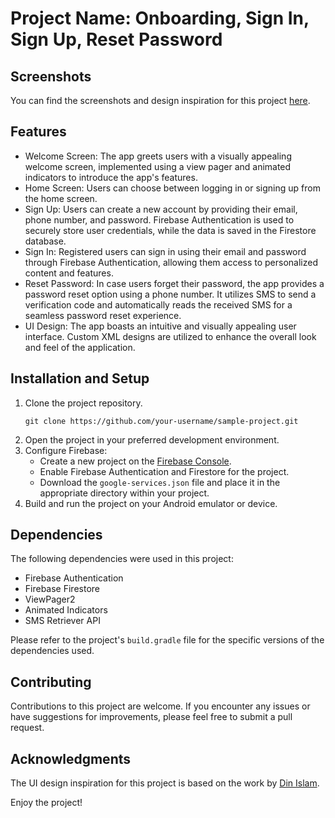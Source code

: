 <!DOCTYPE html>
<html>
<head>
  <title>Project Name: Onboarding, Sign In, Sign Up, Reset Password</title>
</head>
<body>
  <h1>Project Name: Onboarding, Sign In, Sign Up, Reset Password</h1>

  <h2>Screenshots</h2>
  <p>You can find the screenshots and design inspiration for this project <a href="https://www.behance.net/gallery/173019695/OnboardingLoginRegister-Food-Mobile-App-Design?tracking_source=search_projects|mobile+ui+login+register">here</a>.</p>

  <h2>Features</h2>
  <ul>
    <li>Welcome Screen: The app greets users with a visually appealing welcome screen, implemented using a view pager and animated indicators to introduce the app's features.</li>
    <li>Home Screen: Users can choose between logging in or signing up from the home screen.</li>
    <li>Sign Up: Users can create a new account by providing their email, phone number, and password. Firebase Authentication is used to securely store user credentials, while the data is saved in the Firestore database.</li>
    <li>Sign In: Registered users can sign in using their email and password through Firebase Authentication, allowing them access to personalized content and features.</li>
    <li>Reset Password: In case users forget their password, the app provides a password reset option using a phone number. It utilizes SMS to send a verification code and automatically reads the received SMS for a seamless password reset experience.</li>
    <li>UI Design: The app boasts an intuitive and visually appealing user interface. Custom XML designs are utilized to enhance the overall look and feel of the application.</li>
  </ul>

  <h2>Installation and Setup</h2>
  <ol>
    <li>Clone the project repository.
      <pre><code>git clone https://github.com/your-username/sample-project.git</code></pre>
    </li>
    <li>Open the project in your preferred development environment.</li>
    <li>Configure Firebase:
      <ul>
        <li>Create a new project on the <a href="https://console.firebase.google.com/">Firebase Console</a>.</li>
        <li>Enable Firebase Authentication and Firestore for the project.</li>
        <li>Download the <code>google-services.json</code> file and place it in the appropriate directory within your project.</li>
      </ul>
    </li>
    <li>Build and run the project on your Android emulator or device.</li>
  </ol>

  <h2>Dependencies</h2>
  <p>The following dependencies were used in this project:</p>
  <ul>
    <li>Firebase Authentication</li>
    <li>Firebase Firestore</li>
    <li>ViewPager2</li>
    <li>Animated Indicators</li>
    <li>SMS Retriever API</li>
  </ul>
  <p>Please refer to the project's <code>build.gradle</code> file for the specific versions of the dependencies used.</p>

  <h2>Contributing</h2>
  <p>Contributions to this project are welcome. If you encounter any issues or have suggestions for improvements, please feel free to submit a pull request.</p>

  <h2>Acknowledgments</h2>
  <p>The UI design inspiration for this project is based on the work by <a href="https://www.behance.net/wddinislam">Din Islam</a>.</p>

  <p>Enjoy the project!</p>
</body>
</html>
